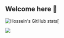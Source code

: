 ## Welcome here 👋
 

![Hossein's GitHub stats](https://github-readme-stats.vercel.app/api?username=Hosseincpl&show_icons=True&theme=dark)[


<img src="https://komarev.com/ghpvc/?username=Hosseincpl&&style=flat-square" align="left" />
</div>
